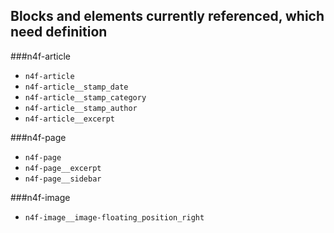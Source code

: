 ## Blocks and elements currently referenced, which need definition

###n4f-article

- `n4f-article`
- `n4f-article__stamp_date`
- `n4f-article__stamp_category`
- `n4f-article__stamp_author`
- `n4f-article__excerpt`

###n4f-page
- `n4f-page`
- `n4f-page__excerpt`
- `n4f-page__sidebar`

###n4f-image
- `n4f-image__image-floating_position_right`
